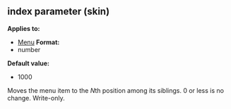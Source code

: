 ## index parameter (skin)
**Applies to:**
+   [Menu](/ref/skin/control/menu.md) 
**Format:**
+   number

**Default value:**
+   1000


Moves the menu item to the *N*th position among its siblings. 0
or less is no change. Write-only.